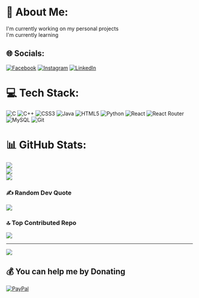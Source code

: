 # 💫 About Me:
I'm currently working on my personal projects<br>I'm currently learning


## 🌐 Socials:
[![Facebook](https://img.shields.io/badge/Facebook-%231877F2.svg?logo=Facebook&logoColor=white)](https://www.facebook.com/profile.php?id=100009604385111) [![Instagram](https://img.shields.io/badge/Instagram-%23E4405F.svg?logo=Instagram&logoColor=white)](https://www.instagram.com/luis_flores_mtz/) [![LinkedIn](https://img.shields.io/badge/LinkedIn-%230077B5.svg?logo=linkedin&logoColor=white)](https://www.linkedin.com/in/luis-david-flores-mart%C3%ADnez-5a5330324/) 

# 💻 Tech Stack:
![C](https://img.shields.io/badge/c-%2300599C.svg?style=for-the-badge&logo=c&logoColor=white) ![C++](https://img.shields.io/badge/c++-%2300599C.svg?style=for-the-badge&logo=c%2B%2B&logoColor=white) ![CSS3](https://img.shields.io/badge/css3-%231572B6.svg?style=for-the-badge&logo=css3&logoColor=white) ![Java](https://img.shields.io/badge/java-%23ED8B00.svg?style=for-the-badge&logo=openjdk&logoColor=white) ![HTML5](https://img.shields.io/badge/html5-%23E34F26.svg?style=for-the-badge&logo=html5&logoColor=white) ![Python](https://img.shields.io/badge/python-3670A0?style=for-the-badge&logo=python&logoColor=ffdd54) ![React](https://img.shields.io/badge/react-%2320232a.svg?style=for-the-badge&logo=react&logoColor=%2361DAFB) ![React Router](https://img.shields.io/badge/React_Router-CA4245?style=for-the-badge&logo=react-router&logoColor=white) ![MySQL](https://img.shields.io/badge/mysql-4479A1.svg?style=for-the-badge&logo=mysql&logoColor=white) ![Git](https://img.shields.io/badge/git-%23F05033.svg?style=for-the-badge&logo=git&logoColor=white)
# 📊 GitHub Stats:
![](https://github-readme-stats.vercel.app/api?username=LuisFloresMtz&theme=blueberry&hide_border=false&include_all_commits=true&count_private=true)<br/>
![](https://github-readme-streak-stats.herokuapp.com/?user=LuisFloresMtz&theme=blueberry&hide_border=false)<br/>
![](https://github-readme-stats.vercel.app/api/top-langs/?username=LuisFloresMtz&theme=blueberry&hide_border=false&include_all_commits=true&count_private=true&layout=compact)

### ✍️ Random Dev Quote
![](https://quotes-github-readme.vercel.app/api?type=horizontal&theme=tokyonight)

### 🔝 Top Contributed Repo
![](https://github-contributor-stats.vercel.app/api?username=LuisFloresMtz&limit=5&theme=blueberry&combine_all_yearly_contributions=true)

---
[![](https://visitcount.itsvg.in/api?id=LuisFloresMtz&icon=0&color=0)](https://visitcount.itsvg.in)

  ## 💰 You can help me by Donating
  [![PayPal](https://img.shields.io/badge/PayPal-00457C?style=for-the-badge&logo=paypal&logoColor=white)](https://paypal.me/https://paypal.me/lfloresmtz7247?country.x=MX&locale.x=es_XC) 

  
<!-- Proudly created with GPRM ( https://gprm.itsvg.in ) -->